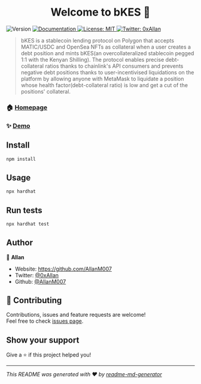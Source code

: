 <h1 align="center">Welcome to bKES 👋</h1>
<p>
  <img alt="Version" src="https://img.shields.io/badge/version-1.0.0-blue.svg?cacheSeconds=2592000" />
  <a href="https://github.com/AllanM007/bKES-contracts/#docs" target="_blank">
    <img alt="Documentation" src="https://img.shields.io/badge/documentation-yes-brightgreen.svg" />
  </a>
  <a href="#" target="_blank">
    <img alt="License: MIT" src="https://img.shields.io/badge/License-MIT-yellow.svg" />
  </a>
  <a href="https://twitter.com/0xAllan" target="_blank">
    <img alt="Twitter: 0xAllan" src="https://img.shields.io/twitter/follow/0xAllan.svg?style=social" />
  </a>
</p>

> bKES is a stablecoin lending protocol on Polygon that accepts MATIC/USDC and OpenSea NFTs as collateral when a user creates a debt position and mints bKES(an overcollateralized stablecoin pegged 1:1 with the Kenyan Shilling). The protocol enables precise debt-collateral ratios thanks to chainlink's API consumers and prevents negative debt positions thanks to user-incentivised liquidations on the platform by allowing anyone with MetaMask to liquidate a position whose health factor(debt-collateral ratio) is low and get a cut of the positions' collateral.

### 🏠 [Homepage](https://github.com/AllanM007/bKES-contracts)

### ✨ [Demo](https://github.com/AllanM007/bKES-contracts)

## Install

```sh
npm install 
```

## Usage

```sh
npx hardhat
```

## Run tests

```sh
npx hardhat test
```

## Author

👤 **Allan**

* Website: https://github.com/AllanM007
* Twitter: [@0xAllan](https://twitter.com/0xAllan)
* Github: [@AllanM007](https://github.com/AllanM007)

## 🤝 Contributing

Contributions, issues and feature requests are welcome!<br />Feel free to check [issues page](#issues). 

## Show your support

Give a ⭐️ if this project helped you!

***
_This README was generated with ❤️ by [readme-md-generator](https://github.com/kefranabg/readme-md-generator)_